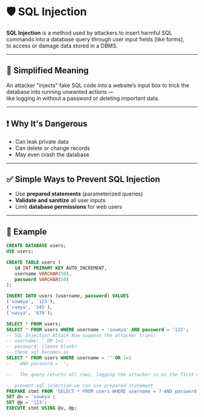 # 🛡️ SQL Injection


**SQL Injection** is a method used by attackers to insert harmful SQL commands into a database query through user input fields (like forms),  
to access or damage data stored in a DBMS.

---

## 🚨 Simplified Meaning
An attacker "injects" fake SQL code into a website’s input box to trick the database into running unwanted actions —  
like logging in without a password or deleting important data.

---

## ❗ Why It's Dangerous
- Can leak private data  
- Can delete or change records  
- May even crash the database  

---

## ✅ Simple Ways to Prevent SQL Injection
- Use **prepared statements** (parameterized queries)  
- **Validate and sanitize** all user inputs  
- Limit **database permissions** for web users  

---

## 🧪 Example

```sql
CREATE DATABASE users;
USE users;

CREATE TABLE users (
   id INT PRIMARY KEY AUTO_INCREMENT,
   username VARCHAR(50),
   password VARCHAR(50)
);

INSERT INTO users (username, password) VALUES
('sowmya', '123'),
('ramya', '345'),
('navya', '678');

SELECT * FROM users;
SELECT * FROM users WHERE username = 'sowmya' AND password = '123';
-- SQL Injection Attack Now suppose the attacker tries:
-- username: ' OR 1=1 --
-- password: (leave blank)
-- these sql becomes as
SELECT * FROM users WHERE username = '' OR 1=1   
-- ' AND password = '';

--   The query returns all rows, logging the attacker in as the first user, likely the sowmya

-- prevent sql injection we can use prepared statement
PREPARE stmt FROM 'SELECT * FROM users WHERE username = ? AND password = ?';
SET @u = 'sowmya';
SET @p = '123';
EXECUTE stmt USING @u, @p;


```